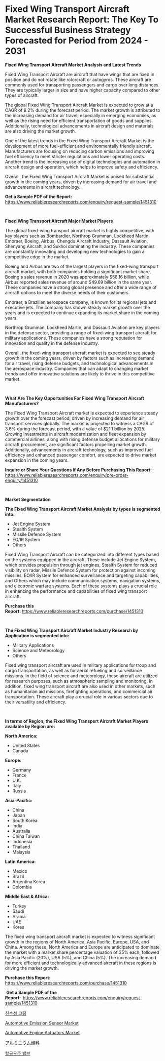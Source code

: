<p><h1>Fixed Wing Transport Aircraft Market Research Report: The Key To Successful Business Strategy Forecasted for Period from 2024 - 2031</h1></p><p><strong>Fixed Wing Transport Aircraft Market Analysis and Latest Trends</strong></p>
<p><p>Fixed Wing Transport Aircraft are aircraft that have wings that are fixed in position and do not rotate like rotorcraft or autogyros. These aircraft are commonly used for transporting passengers and cargo over long distances. They are typically larger in size and have higher capacity compared to other types of aircraft.</p><p>The global Fixed Wing Transport Aircraft Market is expected to grow at a CAGR of 9.2% during the forecast period. The market growth is attributed to the increasing demand for air travel, especially in emerging economies, as well as the rising need for efficient transportation of goods and supplies. Additionally, technological advancements in aircraft design and materials are also driving the market growth.</p><p>One of the latest trends in the Fixed Wing Transport Aircraft Market is the development of more fuel-efficient and environmentally friendly aircraft. Manufacturers are focusing on reducing carbon emissions and improving fuel efficiency to meet stricter regulations and lower operating costs. Another trend is the increasing use of digital technologies and automation in aircraft design and operation, which helps to improve safety and efficiency.</p><p>Overall, the Fixed Wing Transport Aircraft Market is poised for substantial growth in the coming years, driven by increasing demand for air travel and advancements in aircraft technology.</p></p>
<p><strong>Get a Sample PDF of the Report:&nbsp;</strong> <a href="https://www.reliableresearchreports.com/enquiry/request-sample/1451310">https://www.reliableresearchreports.com/enquiry/request-sample/1451310</a></p>
<p>&nbsp;</p>
<p><strong>Fixed Wing Transport Aircraft Major Market Players</strong></p>
<p><p>The global fixed-wing transport aircraft market is highly competitive, with key players such as Bombardier, Northrop Grumman, Lockheed Martin, Embraer, Boeing, Airbus, Chengdu Aircraft Industry, Dassault Aviation, Shenyang Aircraft, and Sukhoi dominating the industry. These companies are constantly innovating and developing new technologies to gain a competitive edge in the market.</p><p>Boeing and Airbus are two of the largest players in the fixed-wing transport aircraft market, with both companies holding a significant market share. Boeing's sales revenue in 2020 was approximately $58.16 billion, while Airbus reported sales revenue of around $49.69 billion in the same year. These companies have a strong global presence and offer a wide range of aircraft options to meet the diverse needs of their customers.</p><p>Embraer, a Brazilian aerospace company, is known for its regional jets and executive jets. The company has shown steady market growth over the years and is expected to continue expanding its market share in the coming years.</p><p>Northrop Grumman, Lockheed Martin, and Dassault Aviation are key players in the defense sector, providing a range of fixed-wing transport aircraft for military applications. These companies have a strong reputation for innovation and quality in the defense industry.</p><p>Overall, the fixed-wing transport aircraft market is expected to see steady growth in the coming years, driven by factors such as increasing demand for air travel, rising defense budgets, and technological advancements in the aerospace industry. Companies that can adapt to changing market trends and offer innovative solutions are likely to thrive in this competitive market.</p></p>
<p>&nbsp;</p>
<p><strong>What Are The Key Opportunities For Fixed Wing Transport Aircraft Manufacturers?</strong></p>
<p><p>The Fixed Wing Transport Aircraft market is expected to experience steady growth over the forecast period, driven by increasing demand for air transport services globally. The market is projected to witness a CAGR of 3.6% during the forecast period, with a value of $21.1 billion by 2025. Growing investments in aircraft modernization and fleet expansion by commercial airlines, along with rising defense budget allocations for military aircraft procurement, are significant factors propelling market growth. Additionally, advancements in aircraft technology, such as improved fuel efficiency and enhanced passenger comfort, are expected to drive market expansion in the coming years.</p></p>
<p><strong>Inquire or Share Your Questions If Any Before Purchasing This Report:</strong> <a href="https://www.reliableresearchreports.com/enquiry/pre-order-enquiry/1451310">https://www.reliableresearchreports.com/enquiry/pre-order-enquiry/1451310</a></p>
<p>&nbsp;</p>
<p><strong>Market Segmentation</strong></p>
<p><strong>The Fixed Wing Transport Aircraft Market Analysis by types is segmented into:</strong></p>
<p><ul><li>Jet Engine System</li><li>Stealth System</li><li>Missile Defence System</li><li>EO/IR System</li><li>Others</li></ul></p>
<p><p>Fixed Wing Transport Aircraft can be categorized into different types based on the systems equipped in the aircraft. These include Jet Engine System, which provides propulsion through jet engines, Stealth System for reduced visibility on radar, Missile Defence System for protection against incoming missiles, EO/IR System for enhanced surveillance and targeting capabilities, and Others which may include communication systems, navigation systems, and electronic warfare systems. Each of these systems plays a crucial role in enhancing the performance and capabilities of fixed wing transport aircraft.</p></p>
<p><strong>Purchase this Report:&nbsp;</strong><a href="https://www.reliableresearchreports.com/purchase/1451310">https://www.reliableresearchreports.com/purchase/1451310</a></p>
<p>&nbsp;</p>
<p><strong>The Fixed Wing Transport Aircraft Market Industry Research by Application is segmented into:</strong></p>
<p><ul><li>Military Applications</li><li>Science and Meteorology</li><li>Others</li></ul></p>
<p><p>Fixed wing transport aircraft are used in military applications for troop and cargo transportation, as well as for aerial refueling and surveillance missions. In the field of science and meteorology, these aircraft are utilized for research purposes, such as atmospheric sampling and monitoring. In addition, fixed wing transport aircraft are also used in other markets, such as humanitarian aid missions, firefighting operations, and commercial air transportation. These aircraft play a crucial role in various sectors due to their versatility and efficiency.</p></p>
<p>&nbsp;</p>
<p><strong>In terms of Region, the Fixed Wing Transport Aircraft Market Players available by Region are:</strong></p>
<p>
    <p> <strong> North America: </strong>
        <ul>
            <li>United States</li>
            <li>Canada</li>
        </ul>
        </p> 
    <p> <strong> Europe: </strong>
        <ul>
            <li>Germany</li>
            <li>France</li>
            <li>U.K.</li>
            <li>Italy</li>
            <li>Russia</li>
        </ul>
        </p> 
    <p> <strong> Asia-Pacific: </strong>
        <ul>
            <li>China</li>
            <li>Japan</li>
            <li>South Korea</li>
            <li>India</li>
            <li>Australia</li>
            <li>China Taiwan</li>
            <li>Indonesia</li>
            <li>Thailand</li>
            <li>Malaysia</li>
        </ul>
        </p> 
    <p> <strong> Latin America: </strong>
        <ul>
            <li>Mexico</li>
            <li>Brazil</li>
            <li>Argentina Korea</li>
            <li>Colombia</li>
        </ul>
        </p> 
    <p> <strong> Middle East & Africa: </strong>
        <ul>
            <li>Turkey</li>
            <li>Saudi</li>
            <li>Arabia</li>
            <li>UAE</li>
            <li>Korea</li>
        </ul>
    </p>
    </p>
<p><p>The fixed wing transport aircraft market is expected to witness significant growth in the regions of North America, Asia Pacific, Europe, USA, and China. Among these, North America and Europe are anticipated to dominate the market with a market share percentage valuation of 35% each, followed by Asia Pacific (20%), USA (5%), and China (5%). The increasing demand for more efficient and technologically advanced aircraft in these regions is driving the market growth.</p></p>
<p><strong>Purchase this Report: </strong><a href="https://www.reliableresearchreports.com/purchase/1451310">https://www.reliableresearchreports.com/purchase/1451310</a></p>
<p>&nbsp;<strong>Get a Sample PDF of the Report:&nbsp;&nbsp;</strong><a href="https://www.reliableresearchreports.com/enquiry/request-sample/1451310">https://www.reliableresearchreports.com/enquiry/request-sample/1451310</a></p>
<p><strong></strong></p>
<p><p><a href="https://medium.com/@gerry_almeida/%EC%88%98%EC%84%B1-%EC%BD%94%ED%8C%85-%EC%8B%9C%EC%9E%A5-%EC%A1%B0%EC%82%AC-%EB%B3%B4%EA%B3%A0%EC%84%9C-%EA%B7%B8-%EC%97%AD%EC%82%AC-%EB%B0%8F-2031%EB%85%84%EA%B9%8C%EC%A7%80%EC%9D%98-%EC%98%88%EC%B8%A1-a66951aaf3a5">친수성 코팅</a></p><p><a href="https://github.com/johnbach50/Market-Research-Report-List-2/blob/main/automotive-emission-sensor-market.md">Automotive Emission Sensor Market</a></p><p><a href="https://github.com/pjcfca/Market-Research-Report-List-1/blob/main/automotive-engine-actuators-market.md">Automotive Engine Actuators Market</a></p><p><a href="https://medium.com/@skylardaniel70/%E3%82%A2%E3%83%AB%E3%83%9F%E8%A3%BD%E9%A1%94%E6%96%99%E5%B8%82%E5%A0%B4%E3%81%AE%E8%A6%8F%E6%A8%A1%E3%81%AF-%E3%82%B0%E3%83%AD%E3%83%BC%E3%83%90%E3%83%AB%E7%94%A3%E6%A5%AD%E3%81%AB%E3%81%8A%E3%81%91%E3%82%8B%E6%9C%80%E9%81%A9%E3%81%AA%E3%83%9E%E3%83%BC%E3%82%B1%E3%83%86%E3%82%A3%E3%83%B3%E3%82%B0%E3%83%81%E3%83%A3%E3%83%8D%E3%83%AB%E3%82%92%E6%98%8E%E3%82%89%E3%81%8B%E3%81%AB%E3%81%97%E3%81%BE%E3%81%99-f8a136b47163">アルミニウム顔料</a></p><p><a href="https://medium.com/@cgqaspvtwatd834/%ED%95%AD%EA%B3%B5-%EC%9A%A9-%EB%B0%B8%EB%B8%8C-%EC%8B%9C%EC%9E%A5-%EA%B2%BD%EC%9F%81-%EB%B6%84%EC%84%9D-%EC%8B%9C%EC%9E%A5-%EB%8F%99%ED%96%A5-%EB%B0%8F-2031%EB%85%84%EA%B9%8C%EC%A7%80%EC%9D%98-%EC%98%88%EC%B8%A1-667e7a22a679">항공우주 밸브</a></p></p>
